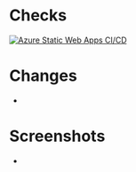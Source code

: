 # Checks
[![Azure Static Web Apps CI/CD](https://github.com/bparker-github/noodles-house/actions/workflows/azure-static-web-apps-thankful-pebble-0fd322f0f.yml/badge.svg?branch=collapsible-tasks-info)](https://github.com/bparker-github/noodles-house/actions/workflows/azure-static-web-apps-thankful-pebble-0fd322f0f.yml)

# Changes
-

# Screenshots
-
